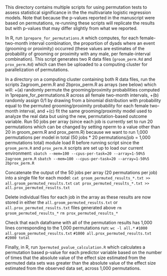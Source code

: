 This directory contains multiple scripts for using permutation tests to assess statistical significance in the the multivariate logistic regression models.
Note that because the p-values reported in the manuscript were based on permutations, re-running these scripts will replicate the results but with p-values that may differ slightly from what we reported.

In R, run `1prepare_for_permutations.R` which computes, for each female-two-month interval combination, the proportion of dyads where an event (grooming or proximity) occurred (these values are estimates of the probability of grooming or proximity with any male, per female-interval combination). This script generates two R data files (`groom_perm.Rd` and `prox_perm.Rd`) which can then be uploaded to a computing cluster for parallelization of permutations.

In a directory on a computing cluster containing both R data files, run the scripts 2agroom_perm.R and 2bprox_perm.R as arrays (see below) which will:
+(a) randomly permute the grooming/proximity probabilities computed in 1prepare_for_permutations.R across all female two-month intervals, 
+(b) randomly assign 0/1 by drawing from a binomial distribution with probability equal to the permuted grooming/proximity probability for each female two-month interval, and
+(c) fit the same grooming/proximity model used to analyze the real data but using the new, permutation-based outcome variable.
Run 50 jobs per array (since each job is currently set to run 20 permutations which can be changed by setting nperm to a value other than 20 in groom_perm.R and prox_perm.R) because we want to run 1,000 permutations per model in total (50 jobs * 20 permutations/job = 1,000 permutations total)
module load R before running script since the `groom_perm.R` and `prox_perm.R` scripts are set up to load our current environment:
`sbatch --mem=100 --cpus-per-task=20 --array=1-50%5 2agroom_perm.R`
`sbatch --mem=100 --cpus-per-task=20 --array=1-50%5 2bprox_perm.R`

Concatenate the output of the 50 jobs per array (20 permutations per job) into a single file for each model:
`cat groom_permuted_results_*.txt >> all.groom_permuted_results.txt`
`cat prox_permuted_results_*.txt >> all.prox_permuted_results.txt`

Delete individual files for each job in the array as these results are now stored in either the `all.groom_permuted_results.txt` or `all.prox_permuted_results.txt` files generated above
`rm groom_permuted_results_*`
`rm prox_permuted_results_*`

Check that each dataframe with all of the permutation results has 1,000 lines corresponding to the 1,000 permutations run:
`wc -l all.*`
`#1000 all.groom_permuted_results.txt`
`#1000 all.prox_permuted_results.txt`
`#2000 total`

Finally, in R, run `3permuted_pvalue_calculation.R` which calculates a permutation based p-value for each predictor variable based on the number of times that the absolute value of the effect size estimated from the permuted data sets was greater than the absolute value of the effect size estimated from the observed data set, across 1,000 permutations.
